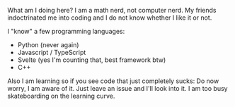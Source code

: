 What am I doing here? I am a math nerd, not computer nerd. My friends indoctrinated me into coding and I do not know whether I like it or not.

I "know" a few programming languages:
- Python (never again)
- Javascript / TypeScript
- Svelte (yes I'm counting that, best framework btw)
- C++

Also I am learning so if you see code that just completely sucks: Do now worry, I am aware of it. Just leave an issue and I'll look into it.
I am too busy skateboarding on the learning curve.
